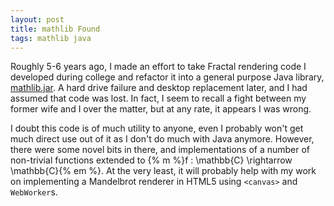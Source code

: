```yaml
---
layout: post
title: mathlib Found
tags: mathlib java
---
```

Roughly 5-6 years ago, I made an effort to take Fractal rendering code I
developed during college and refactor it into a general purpose Java library,
[mathlib.jar](https://github.com/iande/mathlib).  A hard drive failure and
desktop replacement later, and I had assumed that code was lost.  In fact,
I seem to recall a fight between my former wife and I over the matter, but at
any rate, it appears I was wrong.

I doubt this code is of much utility to anyone, even I probably won't get
much direct use out of it as I don't do much with Java anymore.  However,
there were some novel bits in there, and implementations of a number of
non-trivial functions extended to
{% m %}f : \mathbb{C} \rightarrow \mathbb{C}{% em %}.  At the very least, it will
probably help with my work on implementing a Mandelbrot renderer in HTML5
using `<canvas>` and `WebWorker`s.
  